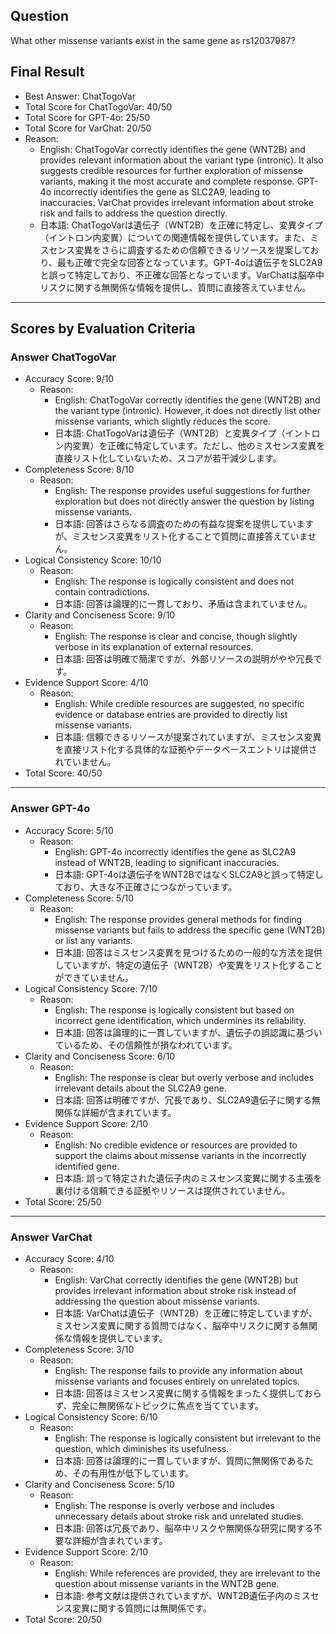 ## Question

What other missense variants exist in the same gene as rs12037987?

## Final Result

- Best Answer: ChatTogoVar
- Total Score for ChatTogoVar: 40/50
- Total Score for GPT-4o: 25/50
- Total Score for VarChat: 20/50
- Reason:
  - English: ChatTogoVar correctly identifies the gene (WNT2B) and provides relevant information about the variant type (intronic). It also suggests credible resources for further exploration of missense variants, making it the most accurate and complete response. GPT-4o incorrectly identifies the gene as SLC2A9, leading to inaccuracies. VarChat provides irrelevant information about stroke risk and fails to address the question directly.
  - 日本語: ChatTogoVarは遺伝子（WNT2B）を正確に特定し、変異タイプ（イントロン内変異）についての関連情報を提供しています。また、ミスセンス変異をさらに調査するための信頼できるリソースを提案しており、最も正確で完全な回答となっています。GPT-4oは遺伝子をSLC2A9と誤って特定しており、不正確な回答となっています。VarChatは脳卒中リスクに関する無関係な情報を提供し、質問に直接答えていません。

---

## Scores by Evaluation Criteria

### Answer ChatTogoVar
- Accuracy Score: 9/10
  - Reason: 
    - English: ChatTogoVar correctly identifies the gene (WNT2B) and the variant type (intronic). However, it does not directly list other missense variants, which slightly reduces the score.
    - 日本語: ChatTogoVarは遺伝子（WNT2B）と変異タイプ（イントロン内変異）を正確に特定しています。ただし、他のミスセンス変異を直接リスト化していないため、スコアが若干減少します。
- Completeness Score: 8/10
  - Reason: 
    - English: The response provides useful suggestions for further exploration but does not directly answer the question by listing missense variants.
    - 日本語: 回答はさらなる調査のための有益な提案を提供していますが、ミスセンス変異をリスト化することで質問に直接答えていません。
- Logical Consistency Score: 10/10
  - Reason: 
    - English: The response is logically consistent and does not contain contradictions.
    - 日本語: 回答は論理的に一貫しており、矛盾は含まれていません。
- Clarity and Conciseness Score: 9/10
  - Reason: 
    - English: The response is clear and concise, though slightly verbose in its explanation of external resources.
    - 日本語: 回答は明確で簡潔ですが、外部リソースの説明がやや冗長です。
- Evidence Support Score: 4/10
  - Reason: 
    - English: While credible resources are suggested, no specific evidence or database entries are provided to directly list missense variants.
    - 日本語: 信頼できるリソースが提案されていますが、ミスセンス変異を直接リスト化する具体的な証拠やデータベースエントリは提供されていません。
- Total Score: 40/50

---

### Answer GPT-4o
- Accuracy Score: 5/10
  - Reason: 
    - English: GPT-4o incorrectly identifies the gene as SLC2A9 instead of WNT2B, leading to significant inaccuracies.
    - 日本語: GPT-4oは遺伝子をWNT2BではなくSLC2A9と誤って特定しており、大きな不正確さにつながっています。
- Completeness Score: 5/10
  - Reason: 
    - English: The response provides general methods for finding missense variants but fails to address the specific gene (WNT2B) or list any variants.
    - 日本語: 回答はミスセンス変異を見つけるための一般的な方法を提供していますが、特定の遺伝子（WNT2B）や変異をリスト化することができていません。
- Logical Consistency Score: 7/10
  - Reason: 
    - English: The response is logically consistent but based on incorrect gene identification, which undermines its reliability.
    - 日本語: 回答は論理的に一貫していますが、遺伝子の誤認識に基づいているため、その信頼性が損なわれています。
- Clarity and Conciseness Score: 6/10
  - Reason: 
    - English: The response is clear but overly verbose and includes irrelevant details about the SLC2A9 gene.
    - 日本語: 回答は明確ですが、冗長であり、SLC2A9遺伝子に関する無関係な詳細が含まれています。
- Evidence Support Score: 2/10
  - Reason: 
    - English: No credible evidence or resources are provided to support the claims about missense variants in the incorrectly identified gene.
    - 日本語: 誤って特定された遺伝子内のミスセンス変異に関する主張を裏付ける信頼できる証拠やリソースは提供されていません。
- Total Score: 25/50

---

### Answer VarChat
- Accuracy Score: 4/10
  - Reason: 
    - English: VarChat correctly identifies the gene (WNT2B) but provides irrelevant information about stroke risk instead of addressing the question about missense variants.
    - 日本語: VarChatは遺伝子（WNT2B）を正確に特定していますが、ミスセンス変異に関する質問ではなく、脳卒中リスクに関する無関係な情報を提供しています。
- Completeness Score: 3/10
  - Reason: 
    - English: The response fails to provide any information about missense variants and focuses entirely on unrelated topics.
    - 日本語: 回答はミスセンス変異に関する情報をまったく提供しておらず、完全に無関係なトピックに焦点を当てています。
- Logical Consistency Score: 6/10
  - Reason: 
    - English: The response is logically consistent but irrelevant to the question, which diminishes its usefulness.
    - 日本語: 回答は論理的に一貫していますが、質問に無関係であるため、その有用性が低下しています。
- Clarity and Conciseness Score: 5/10
  - Reason: 
    - English: The response is overly verbose and includes unnecessary details about stroke risk and unrelated studies.
    - 日本語: 回答は冗長であり、脳卒中リスクや無関係な研究に関する不要な詳細が含まれています。
- Evidence Support Score: 2/10
  - Reason: 
    - English: While references are provided, they are irrelevant to the question about missense variants in the WNT2B gene.
    - 日本語: 参考文献は提供されていますが、WNT2B遺伝子内のミスセンス変異に関する質問には無関係です。
- Total Score: 20/50